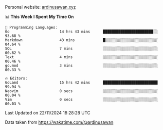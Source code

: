 Personal website: [ardinusawan.xyz](https://ardinusawan.xyz)

<!--START_SECTION:waka-->
📊 **This Week I Spent My Time On** 

```text
💬 Programming Languages: 
Go                       14 hrs 43 mins      ███████████████████████░░   93.68 % 
Markdown                 43 mins             █░░░░░░░░░░░░░░░░░░░░░░░░   04.64 % 
SQL                      7 mins              ░░░░░░░░░░░░░░░░░░░░░░░░░   00.82 % 
Text                     4 mins              ░░░░░░░░░░░░░░░░░░░░░░░░░   00.46 % 
go.mod                   3 mins              ░░░░░░░░░░░░░░░░░░░░░░░░░   00.33 % 

🔥 Editors: 
GoLand                   15 hrs 42 mins      █████████████████████████   99.94 % 
Neovim                   0 secs              ░░░░░░░░░░░░░░░░░░░░░░░░░   00.04 % 
Vim                      0 secs              ░░░░░░░░░░░░░░░░░░░░░░░░░   00.03 % 
```


 Last Updated on 22/11/2024 18:28:28 UTC
<!--END_SECTION:waka-->
Data taken from https://wakatime.com/@ardinusawan
